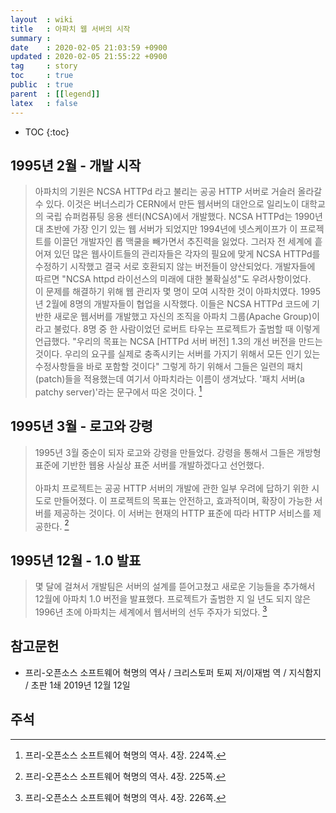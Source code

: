 ```yaml
---
layout  : wiki
title   : 아파치 웹 서버의 시작
summary : 
date    : 2020-02-05 21:03:59 +0900
updated : 2020-02-05 21:55:22 +0900
tag     : story
toc     : true
public  : true
parent  : [[legend]]
latex   : false
---
```

* TOC
{:toc}

## 1995년 2월 - 개발 시작

> 아파치의 기원은 NCSA HTTPd 라고 불리는 공공 HTTP 서버로 거슬러 올라갈 수 있다. 이것은 버너스리가 CERN에서 만든 웹서버의 대안으로 일리노이 대학교의 국립 슈퍼컴퓨팅 응용 센터(NCSA)에서 개발했다. NCSA HTTPd는 1990년대 초반에 가장 인기 있는 웹 서버가 되었지만 1994년에 넷스케이프가 이 프로젝트를 이끌던 개발자인 롭 맥쿨을 빼가면서 추진력을 잃었다. 그러자 전 세계에 흩어져 있던 많은 웹사이트들의 관리자들은 각자의 필요에 맞게 NCSA HTTPd를 수정하기 시작했고 결국 서로 호환되지 않는 버전들이 양산되었다. 개발자들에 따르면 "NCSA httpd 라이선스의 미래에 대한 불확실성"도 우려사항이었다.  
이 문제를 해결하기 위해 웹 관리자 몇 명이 모여 시작한 것이 아파치였다. 1995년 2월에 8명의 개발자들이 협업을 시작했다. 이들은 NCSA HTTPd 코드에 기반한 새로운 웹서버를 개발했고 자신의 조직을 아파치 그룹(Apache Group)이라고 불렀다. 8명 중 한 사람이었던 로버트 타우는 프로젝트가 출범할 때 이렇게 언급했다. "우리의 목표는 NCSA [HTTPd 서버 버전] 1.3의 개선 버전을 만드는 것이다. 우리의 요구를 실제로 충족시키는 서버를 가지기 위해서 모든 인기 있는 수정사항들을 바로 포함할 것이다" 그렇게 하기 위해서 그들은 일련의 패치(patch)들을 적용했는데 여기서 아파치라는 이름이 생겨났다. '패치 서버(a patchy server)'라는 문구에서 따온 것이다.
[^foss-224]

## 1995년 3월 - 로고와 강령

> 1995년 3월 중순이 되자 로고와 강령을 만들었다. 강령을 통해서 그들은 개방형 표준에 기반한 웹용 사실상 표준 서버를 개발하겠다고 선언했다.
<br/><br/>
아파치 프로젝트는 공공 HTTP 서버의 개발에 관한 일부 우려에 답하기 위한 시도로 만들어졌다. 이 프로젝트의 목표는 안전하고, 효과적이며, 확장이 가능한 서버를 제공하는 것이다. 이 서버는 현재의 HTTP 표준에 따라 HTTP 서비스를 제공한다.
[^foss-225]

## 1995년 12월 - 1.0 발표

> 몇 달에 걸쳐서 개발팀은 서버의 설계를 뜯어고쳤고 새로운 기능들을 추가해서 12월에 아파치 1.0 버전을 발표했다. 프로젝트가 출범한 지 일 년도 되지 않은 1996년 초에 아파치는 세계에서 웹서버의 선두 주자가 되었다.
[^foss-226]

## 참고문헌

* 프리-오픈소스 소프트웨어 혁명의 역사 / 크리스토퍼 토찌 저/이재범 역 / 지식함지 / 초판 1쇄 2019년 12월 12일

## 주석

[^foss-224]: 프리-오픈소스 소프트웨어 혁명의 역사. 4장. 224쪽.
[^foss-225]: 프리-오픈소스 소프트웨어 혁명의 역사. 4장. 225쪽.
[^foss-226]: 프리-오픈소스 소프트웨어 혁명의 역사. 4장. 226쪽.
